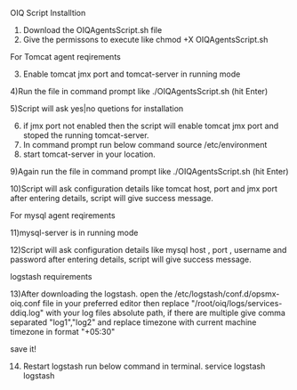 
OIQ Script Installtion

1) Download the OIQAgentsScript.sh file 
2) Give the permissons to execute like 
   chmod +X OIQAgentsScript.sh


For Tomcat agent reqirements

3) Enable tomcat jmx port and tomcat-server in running mode

4)Run the file in command prompt like
   ./OIQAgentsScript.sh       (hit Enter)
   

5)Script will ask  yes|no quetions for installation 

6) if jmx port not enabled then the script will enable tomcat jmx port and stoped the running tomcat-server.
7) In command prompt run below command 
      source /etc/environment
8) start tomcat-server in your location.

9)Again run the file in command prompt like
   ./OIQAgentsScript.sh       (hit Enter)

 
10)Script will ask configuration details like tomcat host, port and jmx port
after entering details, script will give success message.

For mysql agent reqirements

11)mysql-server is in running mode 

12)Script will ask configuration details like mysql host , port , username and password
after entering details, script will give success message.

logstash requirements

13)After downloading the logstash.
open the /etc/logstash/conf.d/opsmx-oiq.conf file in your preferred editor 
then  replace "/root/oiq/logs/services-ddiq.log" with your log files absolute path, if there are multiple give comma separated "log1","log2"
and replace timezone with current machine timezone in format "+05:30" 

save it! 

14) Restart logstash run below command in terminal.
 service logstash logstash



